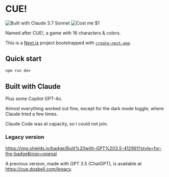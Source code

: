 # CUE!

![Built with Claude 3.7 Sonnet](https://img.shields.io/badge/Built%20with-Claude%203.7%20Sonnet-cc9b7a?style=for-the-badge&logo=anthropic)
![Cost me $1](https://img.shields.io/badge/Cost%20me-%241-117ACA?style=for-the-badge&logo=chase)

Named after CUE!, a game with 16 characters & colors.

This is a [Next.js](https://nextjs.org) project bootstrapped with [`create-next-app`](https://nextjs.org/docs/app/api-reference/cli/create-next-app).

## Quick start

```bash
npm run dev
```

## Built with Claude

Plus some Copilot GPT-4o.

Almost everything worked out fine, except for the dark mode toggle, where Claude tried a few times.

Claude Code was at capacity, so I could not join.


### Legacy version

https://img.shields.io/badge/Built%20with-GPT%203.5-412991?style=for-the-badge&logo=openai

A previous version, made with GPT 3.5 (ChatGPT), is available at <https://cue.doabell.com/legacy>.